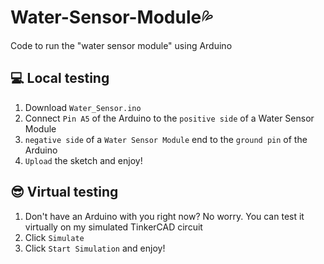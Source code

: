 # Water-Sensor-Module💦
Code to run the "water sensor module" using Arduino

<body>
<h2>💻 Local testing</h2>
<ol>
    <li>Download <code>Water_Sensor.ino</code></li>
    <li>Connect <code>Pin A5</code> of the Arduino to the <code>positive side</code> of a Water Sensor Module</li>
    <li><code>negative side</code> of a <code>Water Sensor Module</code> end to the <code>ground pin</code> of the Arduino</li>
    <li><code>Upload</code> the sketch and enjoy!</li>
</ol>
<h2>😎 Virtual testing</h2>
<ol>
    <li>Don't have an Arduino with you right now? No worry. You can test it virtually on my <a>simulated TinkerCAD circuit</a></li>
    <li>Click <code>Simulate</code></li>
    <li>Click <code>Start Simulation</code> and enjoy!</li>
<ol>
</body>
